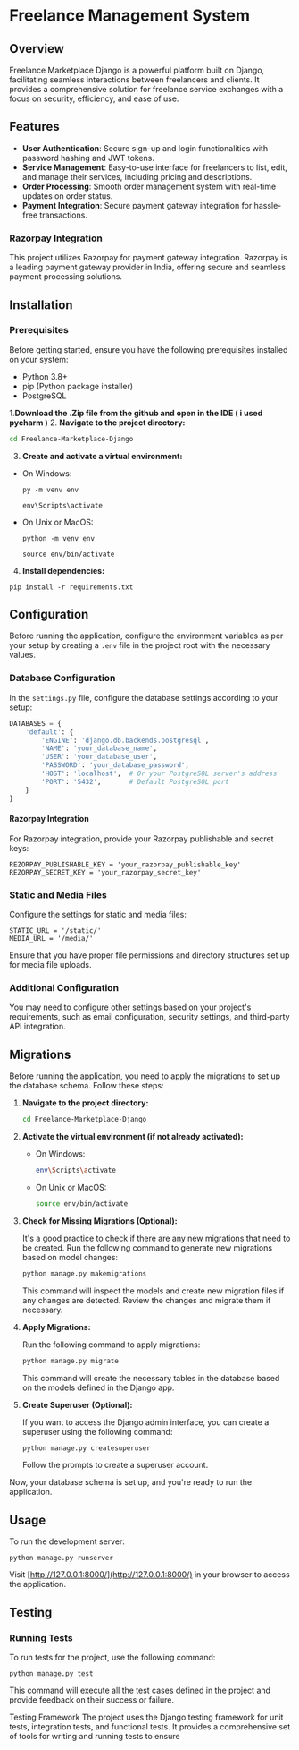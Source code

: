 # Freelance Management System

## Overview

Freelance Marketplace Django is a powerful platform built on Django, facilitating seamless interactions between freelancers and clients. It provides a comprehensive solution for freelance service exchanges with a focus on security, efficiency, and ease of use.

## Features

- **User Authentication**: Secure sign-up and login functionalities with password hashing and JWT tokens.
- **Service Management**: Easy-to-use interface for freelancers to list, edit, and manage their services, including pricing and descriptions.
- **Order Processing**: Smooth order management system with real-time updates on order status.
- **Payment Integration**: Secure payment gateway integration for hassle-free transactions.

### Razorpay Integration

This project utilizes Razorpay for payment gateway integration. Razorpay is a leading payment gateway provider in India, offering secure and seamless payment processing solutions.

## Installation

### Prerequisites

Before getting started, ensure you have the following prerequisites installed on your system:

- Python 3.8+
- pip (Python package installer)
- PostgreSQL

1.**Download the .Zip file from the github and open in the IDE ( i used pycharm )**
2. **Navigate to the project directory:**

```bash
cd Freelance-Marketplace-Django
```

3. **Create and activate a virtual environment:**

- On Windows:
  ```
  py -m venv env
  ```
  ```
  env\Scripts\activate
  ```
- On Unix or MacOS:
  ```
  python -m venv env
  ```
  ```
  source env/bin/activate
  ```

4. **Install dependencies:**
```
pip install -r requirements.txt
```

## Configuration
Before running the application, configure the environment variables as per your setup by creating a `.env` file in the project root with the necessary values.


### Database Configuration

In the `settings.py` file, configure the database settings according to your setup:

```python
DATABASES = {
    'default': {
        'ENGINE': 'django.db.backends.postgresql',
        'NAME': 'your_database_name',
        'USER': 'your_database_user',
        'PASSWORD': 'your_database_password',
        'HOST': 'localhost',  # Or your PostgreSQL server's address
        'PORT': '5432',       # Default PostgreSQL port
    }
}
```

#### Razorpay Integration
For Razorpay integration, provide your Razorpay publishable and secret keys:
```
REZORPAY_PUBLISHABLE_KEY = 'your_razorpay_publishable_key'
REZORPAY_SECRET_KEY = 'your_razorpay_secret_key'
```

### Static and Media Files
Configure the settings for static and media files:
```
STATIC_URL = '/static/'
MEDIA_URL = '/media/'
```
Ensure that you have proper file permissions and directory structures set up for media file uploads.

### Additional Configuration
You may need to configure other settings based on your project's requirements, such as email configuration, security settings, and third-party API integration.


## Migrations

Before running the application, you need to apply the migrations to set up the database schema. Follow these steps:

1. **Navigate to the project directory:**

    ```bash
    cd Freelance-Marketplace-Django
    ```

2. **Activate the virtual environment (if not already activated):**

    - On Windows:
      ```bash
      env\Scripts\activate
      ```
    - On Unix or MacOS:
      ```bash
      source env/bin/activate
      ```

3. **Check for Missing Migrations (Optional):**

    It's a good practice to check if there are any new migrations that need to be created. Run the following command to generate new migrations based on model changes:

    ```bash
    python manage.py makemigrations
    ```

    This command will inspect the models and create new migration files if any changes are detected. Review the changes and migrate them if necessary.

4. **Apply Migrations:**

    Run the following command to apply migrations:

    ```bash
    python manage.py migrate
    ```

    This command will create the necessary tables in the database based on the models defined in the Django app.

5. **Create Superuser (Optional):**

    If you want to access the Django admin interface, you can create a superuser using the following command:

    ```bash
    python manage.py createsuperuser
    ```

    Follow the prompts to create a superuser account.

Now, your database schema is set up, and you're ready to run the application.



## Usage
To run the development server:

```
python manage.py runserver
```

Visit [http://127.0.0.1:8000/](http://127.0.0.1:8000/) in your browser to access the application.



## Testing
### Running Tests
To run tests for the project, use the following command:
```
python manage.py test
```

This command will execute all the test cases defined in the project and provide feedback on their success or failure.

Testing Framework
The project uses the Django testing framework for unit tests, integration tests, and functional tests. It provides a comprehensive set of tools for writing and running tests to ensure

